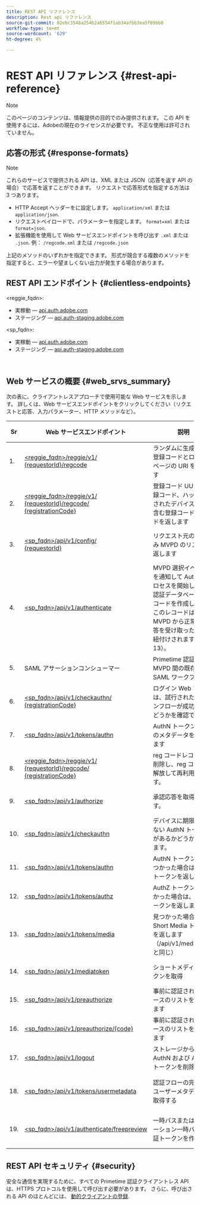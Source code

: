 ```yaml
---
title: REST API リファレンス
description: Rest api リファレンス
source-git-commit: 02ebc3548a254b2a6554f1ab34afbb3ea5f09bb8
workflow-type: tm+mt
source-wordcount: '629'
ht-degree: 4%

---
```


# REST API リファレンス {#rest-api-reference}

>[!NOTE]
>
>このページのコンテンツは、情報提供の目的でのみ提供されます。 この API を使用するには、Adobeの現在のライセンスが必要です。 不正な使用は許可されていません。

## 応答の形式 {#response-formats}


>[!NOTE]
>
> これらのサービスで提供される API は、XML または JSON（応答を返す API の場合）で応答を返すことができます。 リクエストで応答形式を指定する方法は 3 つあります。
>
>* HTTP Accept ヘッダーをに設定します。 `application/xml` または `application/json`.
>* リクエストペイロードで、パラメーターを指定します。 `format=xml` または `format=json`.
>* 拡張機能を使用して Web サービスエンドポイントを呼び出す `.xml` または `.json`. 例： `/regcode.xml` または `/regcode.json`
>
>上記のメソッドのいずれかを指定できます。 形式が競合する複数のメソッドを指定すると、エラーや望ましくない出力が発生する場合があります。

## REST API エンドポイント {#clientless-endpoints}

&lt;reggie_fqdn>:

* 実稼動 — [api.auth.adobe.com](http://api.auth.adobe.com/)
* ステージング — [api.auth-staging.adobe.com](http://api.auth-staging.adobe.com/)

&lt;sp_fqdn>:

* 実稼動 — [api.auth.adobe.com](http://api.auth.adobe.com/)
* ステージング — [api.auth-staging.adobe.com](http://api.auth-staging.adobe.com/)

</br>


## Web サービスの概要 {#web_srvs_summary}

次の表に、クライアントレスアプローチで使用可能な Web サービスを示します。 詳しくは、Web サービスエンドポイントをクリックしてください（リクエストと応答、入力パラメーター、HTTP メソッドなど）。


| Sr | Web サービスエンドポイント | 説明 | <!--[Diag.  </br>Ref](http://tve.helpdocsonline.com/api-reference-v2-test#illustration)-->. | ホスト時刻 | 呼び出し元 |
| --- | --- | --- | --- | --- | --- |
| 1. | [&lt;reggie_fqdn>/reggie/v1/  </br>  {requestorId}/regcode](/help/authentication/registration-code-request.md) | ランダムに生成された登録コードとログインページの URI を返します | 2 | Adobe  </br>Reg Code Service | スマートデバイス |
| 2. | [&lt;reggie_fqdn>/reggie/v1/  </br>  {requestorId}/regcode/  </br>  {registrationCode}](/help/authentication/return-registration-record.md) | 登録コード UUID、登録コード、ハッシュ化されたデバイス ID を含む登録コードレコードを返します | 8 | Adobe  </br>Reg Code Service | Primetime 認証 |
| 3. | [&lt;sp_fqdn>/api/v1/config/  </br>  {requestorId}](/help/authentication/provide-mvpd-list.md) | リクエスト元の設定済み MVPD のリストを返します | 5 | Adobe  </br>Primetime  </br>認証  </br>サービス | ログイン  </br>Web  </br>アプリ |
| 4. | [&lt;sp_fqdn>/api/v1/authenticate](/help/authentication/initiate-authentication.md) | MVPD 選択イベントを通知して AuthN プロセスを開始します。 認証データベースにレコードを作成します。このレコードは、MVPD から正常な応答を受け取ったときに紐付けされます（手順 13）。 | 7 | Adobe  </br>Primetime  </br>認証  </br>サービス | ログイン  </br>Web  </br>アプリ |
| 5. | SAML アサーションコンシューマー | Primetime 認証と MVPD 間の既存の SAML ワークフロー | 13 | Primetime  </br>認証  </br>サービス | Primetime 認証 |
| 6. | [&lt;sp_fqdn>/api/v1/checkauthn/  </br>  {registrationCode}](/help/authentication/check-authentication-flow-by-second-screen-web-app.md) | ログイン Web アプリは、試行されたログインフローが成功したかどうかを確認できます |     | Primetime  </br>認証   </br>サービス | ログイン   </br>Web   </br>アプリ |
| 7. | [&lt;sp_fqdn>/api/v1/tokens/authn](/help/authentication/retrieve-authentication-token.md) | AuthN トークン関連のメタデータを取得します | 15 | Primetime  </br>認証  </br>サービス | スマートデバイス |
| 8. | [&lt;reggie_fqdn>/reggie/v1/  </br>  {requestorId}/regcode/  </br>  {registrationCode}](/help/authentication/delete-registration-record.md) | reg コードレコードを削除し、reg コードを解放して再利用します。 | 16 | Adobe  </br>Reg Code Service | Primetime 認証 |
| 9. | [&lt;sp_fqdn>/api/v1/authorize](/help/authentication/initiate-authorization.md) | 承認応答を取得します。 | 17 | Primetime  </br>認証  </br>サービス | スマートデバイス |
| 10. | [&lt;sp_fqdn>/api/v1/checkauthn](/help/authentication/check-authentication-token.md) | デバイスに期限切れでない AuthN トークンがあるかどうかを示します。 |     | Primetime  </br>認証  </br>サービス | スマートデバイス |
| 11. | [&lt;sp_fqdn>/api/v1/tokens/authn](/help/authentication/retrieve-authentication-token.md) | AuthN トークンが見つかった場合は、そのトークンを返します。 |     | Primetime  </br>認証  </br>サービス | スマートデバイス |
| 12. | [&lt;sp_fqdn>/api/v1/tokens/authz](/help/authentication/retrieve-authorization-token.md) | AuthZ トークンが見つかった場合は、そのトークンを返します。 |     | Primetime  </br>認証  </br>サービス | スマートデバイス |
| 13. | [&lt;sp_fqdn>/api/v1/tokens/media](/help/authentication/obtain-short-media-token.md) | 見つかった場合、Short Media トークンを返します（/api/v1/mediatoken と同じ） |     | Primetime  </br>認証  </br>サービス | スマートデバイス |
| 14. | [&lt;sp_fqdn>/api/v1/mediatoken](/help/authentication/obtain-short-media-token.md) | ショートメディアトークンを取得 |     | Primetime  </br>認証  </br>サービス | スマートデバイス |
| 15. | [&lt;sp_fqdn>/api/v1/preauthorize](/help/authentication/retrieve-list-of-preauthorized-resources.md) | 事前に認証されたリソースのリストを取得します |     | Primetime  </br>認証  </br>サービス | スマートデバイス |
| 16. | [&lt;sp_fqdn>/api/v1/preauthorize/{code}](/help/authentication/retrieve-list-of-preauthorized-resources-by-second-screen-web-app.md) | 事前に認証されたリソースのリストを取得します |     | Primetime  </br>認証  </br>サービス | Web アプリにログイン |
| 17. | [&lt;sp_fqdn>/api/v1/logout](/help/authentication/initiate-logout.md) | ストレージから AuthN および AuthZ トークンを削除 |     | Primetime  </br>認証   </br>サービス | スマートデバイス |
| 18. | [&lt;sp_fqdn>/api/v1/tokens/usermetadata](/help/authentication/user-metadata.md) | 認証フローの完了後にユーザーメタデータを取得する | 該当なし | 該当なし | スマートデバイス |
| 19. | [&lt;sp_fqdn>/api/v1/authenticate/freepreview](/help/authentication/free-preview-for-temp-pass-and-promotional-temp-pass.md) | 一時パスまたはプロモーション一時パスの認証トークンを作成する | 該当なし | Primetime  </br>認証  </br>サービス | スマートデバイス |


## REST API セキュリティ {#security}

安全な通信を実現するために、すべての Primetime 認証クライアントレス API は、HTTPS プロトコルを使用して呼び出す必要があります。 さらに、呼び出される API のほとんどには、 [動的クライアントの登録](/help/authentication/dynamic-client-registration.md).
